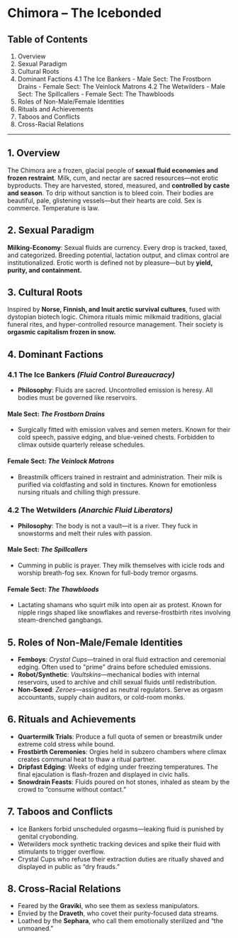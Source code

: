# Chimora – The Icebonded

## Table of Contents

1. Overview
2. Sexual Paradigm
3. Cultural Roots
4. Dominant Factions
   4.1 The Ice Bankers - Male Sect: The Frostborn Drains - Female Sect: The Veinlock Matrons
   4.2 The Wetwilders - Male Sect: The Spillcallers - Female Sect: The Thawbloods
5. Roles of Non-Male/Female Identities
6. Rituals and Achievements
7. Taboos and Conflicts
8. Cross-Racial Relations

---

## 1. Overview

The Chimora are a frozen, glacial people of **sexual fluid economies and frozen restraint**. Milk, cum, and nectar are sacred resources—not erotic byproducts. They are harvested, stored, measured, and **controlled by caste and season**. To drip without sanction is to bleed coin. Their bodies are beautiful, pale, glistening vessels—but their hearts are cold. Sex is commerce. Temperature is law.

## 2. Sexual Paradigm

**Milking-Economy**: Sexual fluids are currency. Every drop is tracked, taxed, and categorized. Breeding potential, lactation output, and climax control are institutionalized. Erotic worth is defined not by pleasure—but by **yield, purity, and containment.**

## 3. Cultural Roots

Inspired by **Norse, Finnish, and Inuit arctic survival cultures**, fused with dystopian biotech logic. Chimora rituals mimic milkmaid traditions, glacial funeral rites, and hyper-controlled resource management. Their society is **orgasmic capitalism frozen in snow.**

## 4. Dominant Factions

### 4.1 The Ice Bankers _(Fluid Control Bureaucracy)_

- **Philosophy**: Fluids are sacred. Uncontrolled emission is heresy. All bodies must be governed like reservoirs.

#### Male Sect: _The Frostborn Drains_

- Surgically fitted with emission valves and semen meters. Known for their cold speech, passive edging, and blue-veined chests. Forbidden to climax outside quarterly release schedules.

#### Female Sect: _The Veinlock Matrons_

- Breastmilk officers trained in restraint and administration. Their milk is purified via coldfasting and sold in tinctures. Known for emotionless nursing rituals and chilling thigh pressure.

### 4.2 The Wetwilders _(Anarchic Fluid Liberators)_

- **Philosophy**: The body is not a vault—it is a river. They fuck in snowstorms and melt their rules with passion.

#### Male Sect: _The Spillcallers_

- Cumming in public is prayer. They milk themselves with icicle rods and worship breath-fog sex. Known for full-body tremor orgasms.

#### Female Sect: _The Thawbloods_

- Lactating shamans who squirt milk into open air as protest. Known for nipple rings shaped like snowflakes and reverse-frostbirth rites involving steam-drenched gangbangs.

## 5. Roles of Non-Male/Female Identities

- **Femboys**: _Crystal Cups_—trained in oral fluid extraction and ceremonial edging. Often used to "prime" drains before scheduled emissions.
- **Robot/Synthetic**: _Vaultskins_—mechanical bodies with internal reservoirs, used to archive and chill sexual fluids until redistribution.
- **Non-Sexed**: _Zeroes_—assigned as neutral regulators. Serve as orgasm accountants, supply chain auditors, or cold-room monks.

## 6. Rituals and Achievements

- **Quartermilk Trials**: Produce a full quota of semen or breastmilk under extreme cold stress while bound.
- **Frostbirth Ceremonies**: Orgies held in subzero chambers where climax creates communal heat to thaw a ritual partner.
- **Dripfast Edging**: Weeks of edging under freezing temperatures. The final ejaculation is flash-frozen and displayed in civic halls.
- **Snowdrain Feasts**: Fluids poured on hot stones, inhaled as steam by the crowd to “consume without contact.”

## 7. Taboos and Conflicts

- Ice Bankers forbid unscheduled orgasms—leaking fluid is punished by genital cryobonding.
- Wetwilders mock synthetic tracking devices and spike their fluid with stimulants to trigger overflow.
- Crystal Cups who refuse their extraction duties are ritually shaved and displayed in public as “dry frauds.”

## 8. Cross-Racial Relations

- Feared by the **Graviki**, who see them as sexless manipulators.
- Envied by the **Draveth**, who covet their purity-focused data streams.
- Loathed by the **Sephara**, who call them emotionally sterilized and “the unmoaned.”
